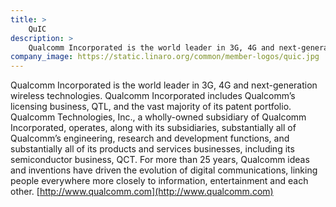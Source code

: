 ```yaml
---
title: >
    QuIC
description: >
    Qualcomm Incorporated is the world leader in 3G, 4G and next-generation wireless technologies.
company_image: https://static.linaro.org/common/member-logos/quic.jpg
---
```

Qualcomm Incorporated is the world leader in 3G, 4G and next-generation wireless technologies. Qualcomm Incorporated includes Qualcomm’s licensing business, QTL, and the vast majority of its patent portfolio. Qualcomm Technologies, Inc., a wholly-owned subsidiary of Qualcomm Incorporated, operates, along with its subsidiaries, substantially all of Qualcomm’s engineering, research and development functions, and substantially all of its products and services businesses, including its semiconductor business, QCT. For more than 25 years, Qualcomm ideas and inventions have driven the evolution of digital communications, linking people everywhere more closely to information, entertainment and each other. [http://www.qualcomm.com](http://www.qualcomm.com)
